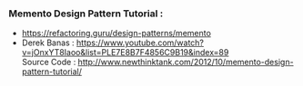 ### Memento Design Pattern Tutorial :
* https://refactoring.guru/design-patterns/memento
* Derek Banas : https://www.youtube.com/watch?v=jOnxYT8Iaoo&list=PLE7E8B7F4856C9B19&index=89 <br/>
Source Code : http://www.newthinktank.com/2012/10/memento-design-pattern-tutorial/
